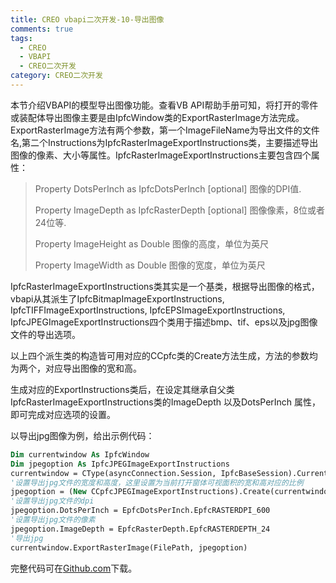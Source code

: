 ```yaml
---
title: CREO vbapi二次开发-10-导出图像
comments: true
tags:
  - CREO
  - VBAPI
  - CREO二次开发
category: CREO二次开发
---
```



本节介绍VBAPI的模型导出图像功能。查看VB API帮助手册可知，将打开的零件或装配体导出图像主要是由IpfcWindow类的ExportRasterImage方法完成。ExportRasterImage方法有两个参数，第一个ImageFileName为导出文件的文件名,第二个Instructions为IpfcRasterImageExportInstructions类，主要描述导出图像的像素、大小等属性。IpfcRasterImageExportInstructions主要包含四个属性：

> Property DotsPerInch as IpfcDotsPerInch [optional]
> 图像的DPI值.
>
> Property ImageDepth as IpfcRasterDepth [optional]
> 图像像素，8位或者24位等.
>
> Property ImageHeight as Double
> 图像的高度，单位为英尺
>
> Property ImageWidth as Double
> 图像的宽度，单位为英尺

IpfcRasterImageExportInstructions类其实是一个基类，根据导出图像的格式，vbapi从其派生了IpfcBitmapImageExportInstructions, IpfcTIFFImageExportInstructions, IpfcEPSImageExportInstructions, IpfcJPEGImageExportInstructions四个类用于描述bmp、tif、eps以及jpg图像文件的导出选项。

以上四个派生类的构造皆可用对应的CCpfc类的Create方法生成，方法的参数均为两个，对应导出图像的宽和高。

生成对应的ExportInstructions类后，在设定其继承自父类IpfcRasterImageExportInstructions类的ImageDepth 以及DotsPerInch 属性，即可完成对应选项的设置。

以导出jpg图像为例，给出示例代码：

```vb
Dim currentwindow As IpfcWindow
Dim jpegoption As IpfcJPEGImageExportInstructions
currentwindow = CType(asyncConnection.Session, IpfcBaseSession).CurrentWindow
'设置导出jpg文件的宽度和高度，这里设置为当前打开窗体可视面积的宽和高对应的比例
jpegoption = (New CCpfcJPEGImageExportInstructions).Create(currentwindow.GraphicsAreaWidth * 10, currentwindow.GraphicsAreaHeight * 10)
'设置导出jpg文件的dpi
jpegoption.DotsPerInch = EpfcDotsPerInch.EpfcRASTERDPI_600
'设置导出jpg文件的像素
jpegoption.ImageDepth = EpfcRasterDepth.EpfcRASTERDEPTH_24
'导出jpg
currentwindow.ExportRasterImage(FilePath, jpegoption)
```

完整代码可在<a href="https://github.com/slacker-HD/creo_vbapi" target="_blank">Github.com</a>下载。
